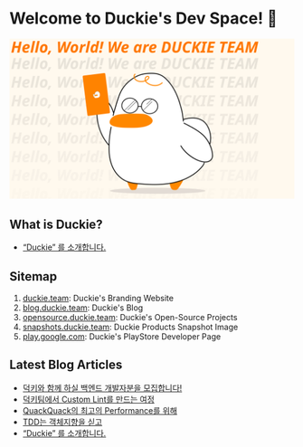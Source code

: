 # Welcome to Duckie's Dev Space! 🥳

![](/assets/dev_banner.svg)

## What is Duckie?

- [“Duckie” 를 소개합니다.](https://blog.duckie.team/duckie-%EB%A5%BC-%EC%86%8C%EA%B0%9C%ED%95%A9%EB%8B%88%EB%8B%A4-70b6a06ec806)

## Sitemap

1. [duckie.team](https://duckie.team): Duckie's Branding Website
2. [blog.duckie.team](https://blog.duckie.team): Duckie's Blog
3. [opensource.duckie.team](https://opensource.duckie.team): Duckie's Open-Source Projects
4. [snapshots.duckie.team](https://snapshots.duckie.team): Duckie Products Snapshot Image
5. [play.google.com](https://play.google.com/store/apps/dev?id=4933809019035899091): Duckie's PlayStore Developer Page

## Latest Blog Articles

<!-- BLOG-POST-LIST:START -->
- [덕키와 함께 하실 백엔드 개발자분을 모집합니다!](https://blog.duckie.team/%EB%8D%95%ED%82%A4%EC%99%80-%ED%95%A8%EA%BB%98-%ED%95%98%EC%8B%A4-%EB%B0%B1%EC%97%94%EB%93%9C-%EA%B0%9C%EB%B0%9C%EC%9E%90%EB%B6%84%EC%9D%84-%EB%AA%A8%EC%A7%91%ED%95%A9%EB%8B%88%EB%8B%A4-a52109711309?source=rss----f4cd2e25357---4)
- [덕키팀에서 Custom Lint를 만드는 여정](https://blog.duckie.team/team-duckie%EC%97%90%EC%84%9C-custom-lint%EB%A5%BC-%EB%A7%8C%EB%93%9C%EB%8A%94-%EC%97%AC%EC%A0%95-a7ecca72a32f?source=rss----f4cd2e25357---4)
- [QuackQuack의 최고의 Performance를 위해](https://blog.duckie.team/quack-quack%EC%9D%98-%EC%B5%9C%EA%B3%A0%EC%9D%98-performance%EB%A5%BC-%EC%9C%84%ED%95%B4-ad54421715bc?source=rss----f4cd2e25357---4)
- [TDD는 객체지향을 싣고](https://blog.duckie.team/tdd%EB%8A%94-%EA%B0%9D%EC%B2%B4%EC%A7%80%ED%96%A5%EC%9D%84-%EC%8B%A3%EA%B3%A0-9e8a63b9570?source=rss----f4cd2e25357---4)
- [“Duckie” 를 소개합니다.](https://blog.duckie.team/duckie-%EB%A5%BC-%EC%86%8C%EA%B0%9C%ED%95%A9%EB%8B%88%EB%8B%A4-70b6a06ec806?source=rss----f4cd2e25357---4)
<!-- BLOG-POST-LIST:END -->
